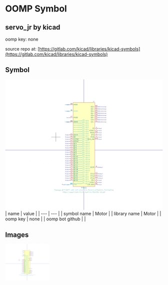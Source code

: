 # OOMP Symbol  
## servo_jr  by kicad  
  
oomp key: none  
  
source repo at: [https://gitlab.com/kicad/libraries/kicad-symbols](https://gitlab.com/kicad/libraries/kicad-symbols)  
## Symbol  
  
[![working.png](working_600.png)](working.png)  
| name | value | 
| --- | --- | 
| symbol name | Motor | 
| library name | Motor | 
| oomp key | none | 
| oomp bot github |  | 
## Images  
  
[![working.png](working_140.png)](working.png)  
